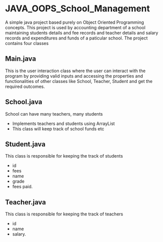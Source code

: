 # JAVA_OOPS_School_Management
A simple java project based purely on Object Oriented Programming concepts. This project is used by accounting department of a school maintaining students details and fee records and teacher details and salary records and expenditures and funds of a paticular school.
The project contains four classes
## Main.java
This is the user interaction class where the user can interact with the program by providing valid inputs and accessing the properties and functionalities of other classes like School, Teacher, Student and get the required outcomes.

## School.java
School can have many teachers, many students
 * Implements teachers and students using ArrayList
 * This class will keep track of school funds etc

## Student.java
This class is responsible for keeping the track of students 
* id
* fees
* name
* grade
* fees paid.

## Teacher.java
This class is responsible for keeping the track of teachers 
* id
* name
* salary.
